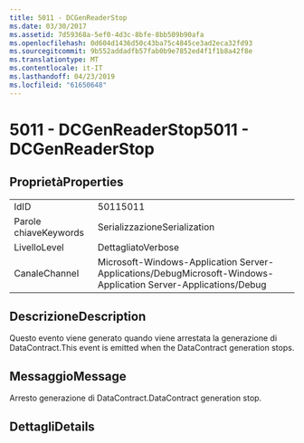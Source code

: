 ```yaml
---
title: 5011 - DCGenReaderStop
ms.date: 03/30/2017
ms.assetid: 7d59368a-5ef0-4d3c-8bfe-8bb509b90afa
ms.openlocfilehash: 0d604d1436d50c43ba75c4845ce3ad2eca32fd93
ms.sourcegitcommit: 9b552addadfb57fab0b9e7852ed4f1f1b8a42f8e
ms.translationtype: MT
ms.contentlocale: it-IT
ms.lasthandoff: 04/23/2019
ms.locfileid: "61650648"
---
```

# <a name="5011---dcgenreaderstop"></a><span data-ttu-id="e9e9f-102">5011 - DCGenReaderStop</span><span class="sxs-lookup"><span data-stu-id="e9e9f-102">5011 - DCGenReaderStop</span></span>
## <a name="properties"></a><span data-ttu-id="e9e9f-103">Proprietà</span><span class="sxs-lookup"><span data-stu-id="e9e9f-103">Properties</span></span>  
  
|||  
|-|-|  
|<span data-ttu-id="e9e9f-104">Id</span><span class="sxs-lookup"><span data-stu-id="e9e9f-104">ID</span></span>|<span data-ttu-id="e9e9f-105">5011</span><span class="sxs-lookup"><span data-stu-id="e9e9f-105">5011</span></span>|  
|<span data-ttu-id="e9e9f-106">Parole chiave</span><span class="sxs-lookup"><span data-stu-id="e9e9f-106">Keywords</span></span>|<span data-ttu-id="e9e9f-107">Serializzazione</span><span class="sxs-lookup"><span data-stu-id="e9e9f-107">Serialization</span></span>|  
|<span data-ttu-id="e9e9f-108">Livello</span><span class="sxs-lookup"><span data-stu-id="e9e9f-108">Level</span></span>|<span data-ttu-id="e9e9f-109">Dettagliato</span><span class="sxs-lookup"><span data-stu-id="e9e9f-109">Verbose</span></span>|  
|<span data-ttu-id="e9e9f-110">Canale</span><span class="sxs-lookup"><span data-stu-id="e9e9f-110">Channel</span></span>|<span data-ttu-id="e9e9f-111">Microsoft-Windows-Application Server-Applications/Debug</span><span class="sxs-lookup"><span data-stu-id="e9e9f-111">Microsoft-Windows-Application Server-Applications/Debug</span></span>|  
  
## <a name="description"></a><span data-ttu-id="e9e9f-112">Descrizione</span><span class="sxs-lookup"><span data-stu-id="e9e9f-112">Description</span></span>  
 <span data-ttu-id="e9e9f-113">Questo evento viene generato quando viene arrestata la generazione di DataContract.</span><span class="sxs-lookup"><span data-stu-id="e9e9f-113">This event is emitted when the DataContract generation stops.</span></span>  
  
## <a name="message"></a><span data-ttu-id="e9e9f-114">Messaggio</span><span class="sxs-lookup"><span data-stu-id="e9e9f-114">Message</span></span>  
 <span data-ttu-id="e9e9f-115">Arresto generazione di DataContract.</span><span class="sxs-lookup"><span data-stu-id="e9e9f-115">DataContract generation stop.</span></span>  
  
## <a name="details"></a><span data-ttu-id="e9e9f-116">Dettagli</span><span class="sxs-lookup"><span data-stu-id="e9e9f-116">Details</span></span>
